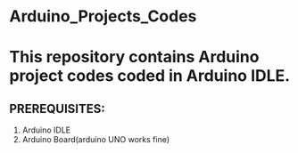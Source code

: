 # Arduino_Projects_Codes

# This repository contains Arduino project codes coded in Arduino IDLE.
## PREREQUISITES:
1. Arduino IDLE
2. Arduino Board(arduino UNO works fine)
